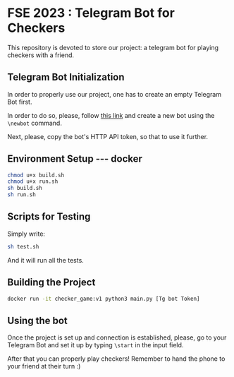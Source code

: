 # FSE 2023 : Telegram Bot for Checkers
This repository is devoted to store our project: a telegram bot for playing checkers with a friend.
## Telegram Bot Initialization
In order to properly use our project, one has to create an empty Telegram Bot first.

In order to do so, please, follow [this link](https://t.me/BotFather) and create a new bot using the `\newbot` command.

Next, please, copy the bot's HTTP API token, so that to use it further.

## Environment Setup --- docker
```bash
chmod u+x build.sh
chmod u+x run.sh 
sh build.sh
sh run.sh
```
## Scripts for Testing
Simply write:
```bash
sh test.sh
```
And it will run all the tests.
## Building the Project
```bash
docker run -it checker_game:v1 python3 main.py [Tg bot Token]
```
## Using the bot
Once the project is set up and connection is established, please, go to your Telegram Bot and set it up by typing `\start` in the input field.

After that you can properly play checkers! Remember to hand the phone to your friend at their turn :)
